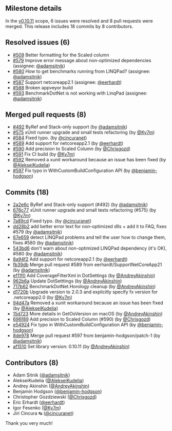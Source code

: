 ## Milestone details

In the [v0.10.11](https://github.com/dotnet/BenchmarkDotNet/issues?q=milestone:v0.10.11) scope, 
6 issues were resolved and 8 pull requests were merged.
This release includes 18 commits by 8 contributors.

## Resolved issues (6)

* [#509](https://github.com/dotnet/BenchmarkDotNet/issues/509) Better formatting for the Scaled column
* [#579](https://github.com/dotnet/BenchmarkDotNet/issues/579) Improve error message about non-optimized dependencies (assignee: [@adamsitnik](https://github.com/adamsitnik))
* [#580](https://github.com/dotnet/BenchmarkDotNet/issues/580) How to get benchmarks running from LINQPad? (assignee: [@adamsitnik](https://github.com/adamsitnik))
* [#587](https://github.com/dotnet/BenchmarkDotNet/issues/587) Support netcoreapp2.1 (assignee: [@eerhardt](https://github.com/eerhardt))
* [#588](https://github.com/dotnet/BenchmarkDotNet/issues/588) Broken appveyor build
* [#593](https://github.com/dotnet/BenchmarkDotNet/issues/593) BenchmarkDotNet is not working with LinqPad (assignee: [@adamsitnik](https://github.com/adamsitnik))

## Merged pull requests (8)

* [#492](https://github.com/dotnet/BenchmarkDotNet/pull/492) ByRef and Stack-only support (by [@adamsitnik](https://github.com/adamsitnik))
* [#575](https://github.com/dotnet/BenchmarkDotNet/pull/575) xUnit runner upgrade and small tests refactoring (by [@Ky7m](https://github.com/Ky7m))
* [#584](https://github.com/dotnet/BenchmarkDotNet/pull/584) Fixed typo. (by [@cincuranet](https://github.com/cincuranet))
* [#589](https://github.com/dotnet/BenchmarkDotNet/pull/589) Add support for netcoreapp2.1 (by [@eerhardt](https://github.com/eerhardt))
* [#590](https://github.com/dotnet/BenchmarkDotNet/pull/590) Add precision to Scaled Column (by [@Chrisgozd](https://github.com/Chrisgozd))
* [#591](https://github.com/dotnet/BenchmarkDotNet/pull/591) Fix CI build (by [@Ky7m](https://github.com/Ky7m))
* [#592](https://github.com/dotnet/BenchmarkDotNet/pull/592) Removed a xunit workaround because an issue has been fixed (by [@AlekseiKudelia](https://github.com/AlekseiKudelia))
* [#597](https://github.com/dotnet/BenchmarkDotNet/pull/597) Fix typo in WithCustomBuildConfiguration API (by [@benjamin-hodgson](https://github.com/benjamin-hodgson))

## Commits (18)

* [2a2e6c](https://github.com/dotnet/BenchmarkDotNet/commit/2a2e6caf7a0bc2cc58508c528c603a2d72c77b59) ByRef and Stack-only support (#492) (by [@adamsitnik](https://github.com/adamsitnik))
* [676c77](https://github.com/dotnet/BenchmarkDotNet/commit/676c777a05c6f2a9be9b297df8003689af659a7d) xUnit runner upgrade and small tests refactoring (#575) (by [@Ky7m](https://github.com/Ky7m))
* [7a89cd](https://github.com/dotnet/BenchmarkDotNet/commit/7a89cd2593618fe05dac68498a701a509bd6a4f8) Fixed typo. (by [@cincuranet](https://github.com/cincuranet))
* [dd28b2](https://github.com/dotnet/BenchmarkDotNet/commit/dd28b2afb89b9111cc7c9bf85b055f5b3cc7cbe7) add better error text for non-optimized dlls + add it to FAQ, fixes #579 (by [@adamsitnik](https://github.com/adamsitnik))
* [67e659](https://github.com/dotnet/BenchmarkDotNet/commit/67e659b580b881de842f9c76dd56d0f21c447db3) detect LINQPad problems and tell the user how to change them, fixes #580 (by [@adamsitnik](https://github.com/adamsitnik))
* [543bd6](https://github.com/dotnet/BenchmarkDotNet/commit/543bd6f0dff04239669ff5a190a8176844a9dcea) don't warn about non-optimized LINQPad dependency (it's OK), #580 (by [@adamsitnik](https://github.com/adamsitnik))
* [8a94f2](https://github.com/dotnet/BenchmarkDotNet/commit/8a94f271d4478226af0d2003a6d0932cd42ecd1d) Add support for netcoreapp2.1 (by [@eerhardt](https://github.com/eerhardt))
* [fb39db](https://github.com/dotnet/BenchmarkDotNet/commit/fb39db6e0f9bcfbf9396ad7d564ec220b8834b80) Merge pull request #589 from eerhardt/SupportNetCoreApp21 (by [@adamsitnik](https://github.com/adamsitnik))
* [ef11f0](https://github.com/dotnet/BenchmarkDotNet/commit/ef11f065bceff6a2020bc09dd0ca535f29e5afb8) Add CoverageFilterXml in DotSettings (by [@AndreyAkinshin](https://github.com/AndreyAkinshin))
* [962b6a](https://github.com/dotnet/BenchmarkDotNet/commit/962b6a708420c535ba0a8819af04b457ee2ff25a) Update DotSetttings (by [@AndreyAkinshin](https://github.com/AndreyAkinshin))
* [717b62](https://github.com/dotnet/BenchmarkDotNet/commit/717b62b70a48ef20fdafb8792fe01cea63de1f78) BenchmarkDotNet.Horology cleanup (by [@AndreyAkinshin](https://github.com/AndreyAkinshin))
* [d1720b](https://github.com/dotnet/BenchmarkDotNet/commit/d1720b77eccb0b9a686bdfdae166edc855711572) Upgrade version to 2.0.3 and explicitly specify fx version for .netcoreapp2.0 (by [@Ky7m](https://github.com/Ky7m))
* [94d47a](https://github.com/dotnet/BenchmarkDotNet/commit/94d47a39f154368519523fe99f39c640ed654baa) Removed a xunit workaround because an issue has been fixed (by [@AlekseiKudelia](https://github.com/AlekseiKudelia))
* [15d723](https://github.com/dotnet/BenchmarkDotNet/commit/15d72388436c1060e87662b5f4519b9e7e071627) More details in GetOsVersion on macOS (by [@AndreyAkinshin](https://github.com/AndreyAkinshin))
* [696f89](https://github.com/dotnet/BenchmarkDotNet/commit/696f89908e82118ecf9989c2484c23a6f52ba6b2) Add precision to Scaled Column (#590) (by [@Chrisgozd](https://github.com/Chrisgozd))
* [e54924](https://github.com/dotnet/BenchmarkDotNet/commit/e54924b5a2c5080c3e5e0b528d0d46dd9ffef889) Fix typo in WithCustomBuildConfiguration API (by [@benjamin-hodgson](https://github.com/benjamin-hodgson))
* [8de978](https://github.com/dotnet/BenchmarkDotNet/commit/8de978e67772ff3f1f4e47cabaa2c94ce198234c) Merge pull request #597 from benjamin-hodgson/patch-1 (by [@adamsitnik](https://github.com/adamsitnik))
* [af1510](https://github.com/dotnet/BenchmarkDotNet/commit/af15109226821ffcd0774df364f6d7695c4a2fdb) Set library version: 0.10.11 (by [@AndreyAkinshin](https://github.com/AndreyAkinshin))

## Contributors (8)

* Adam Sitnik ([@adamsitnik](https://github.com/adamsitnik))
* AlekseiKudelia ([@AlekseiKudelia](https://github.com/AlekseiKudelia))
* Andrey Akinshin ([@AndreyAkinshin](https://github.com/AndreyAkinshin))
* Benjamin Hodgson ([@benjamin-hodgson](https://github.com/benjamin-hodgson))
* Christopher Gozdziewski ([@Chrisgozd](https://github.com/Chrisgozd))
* Eric Erhardt ([@eerhardt](https://github.com/eerhardt))
* Igor Fesenko ([@Ky7m](https://github.com/Ky7m))
* Jiri Cincura ↹ ([@cincuranet](https://github.com/cincuranet))

Thank you very much!

